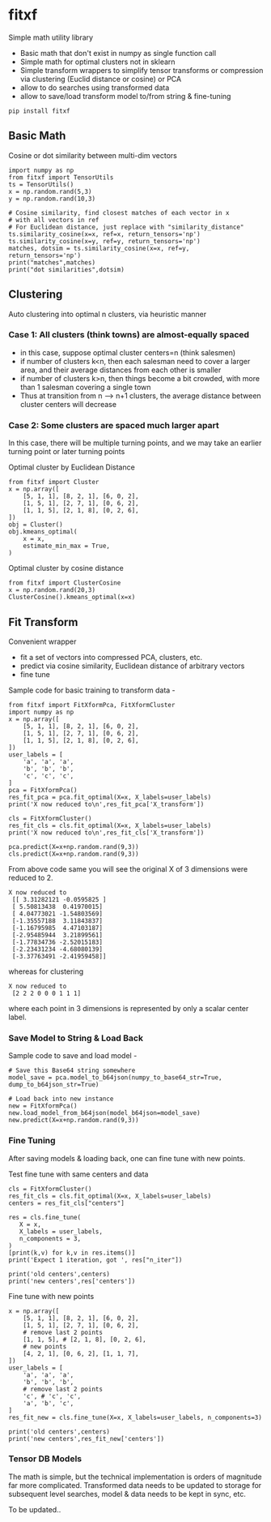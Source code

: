 # fitxf

Simple math utility library

- Basic math that don't exist in numpy as single function call
- Simple math for optimal clusters not in sklearn
- Simple transform wrappers to simplify tensor transforms or
  compression via clustering (Euclid distance or cosine) or PCA
- allow to do searches using transformed data
- allow to save/load transform model to/from string & fine-tuning

```
pip install fitxf
```

## Basic Math

Cosine or dot similarity between multi-dim vectors
```
import numpy as np
from fitxf import TensorUtils
ts = TensorUtils()
x = np.random.rand(5,3)
y = np.random.rand(10,3)

# Cosine similarity, find closest matches of each vector in x
# with all vectors in ref
# For Euclidean distance, just replace with "similarity_distance"
ts.similarity_cosine(x=x, ref=x, return_tensors='np')
ts.similarity_cosine(x=y, ref=y, return_tensors='np')
matches, dotsim = ts.similarity_cosine(x=x, ref=y, return_tensors='np')
print("matches",matches)
print("dot similarities",dotsim)
```

## Clustering

Auto clustering into optimal n clusters, via heuristic manner

### Case 1: All clusters (think towns) are almost-equally spaced

- in this case, suppose optimal cluster centers=n (think
  salesmen)
- if number of clusters k<n, then each salesman need to cover
  a larger area, and their average distances from each other is smaller
- if number of clusters k>n, then things become a bit crowded,
  with more than 1 salesman covering a single town
- Thus at transition from n --> n+1 clusters, the average
  distance between cluster centers will decrease

### Case 2: Some clusters are spaced much larger apart

In this case, there will be multiple turning points, and we
may take an earlier turning point or later turning points

Optimal cluster by Euclidean Distance
```
from fitxf import Cluster
x = np.array([
    [5, 1, 1], [8, 2, 1], [6, 0, 2],
    [1, 5, 1], [2, 7, 1], [0, 6, 2],
    [1, 1, 5], [2, 1, 8], [0, 2, 6],
])
obj = Cluster()
obj.kmeans_optimal(
    x = x,
    estimate_min_max = True,
)
```

Optimal cluster by cosine distance
```
from fitxf import ClusterCosine
x = np.random.rand(20,3)
ClusterCosine().kmeans_optimal(x=x)
```

## Fit Transform

Convenient wrapper
- fit a set of vectors into compressed PCA, clusters, etc.
- predict via cosine similarity, Euclidean distance of arbitrary
  vectors
- fine tune


Sample code for basic training to transform data -
```
from fitxf import FitXformPca, FitXformCluster
import numpy as np
x = np.array([
    [5, 1, 1], [8, 2, 1], [6, 0, 2],
    [1, 5, 1], [2, 7, 1], [0, 6, 2],
    [1, 1, 5], [2, 1, 8], [0, 2, 6],
])
user_labels = [
    'a', 'a', 'a',
    'b', 'b', 'b',
    'c', 'c', 'c',
]
pca = FitXformPca()
res_fit_pca = pca.fit_optimal(X=x, X_labels=user_labels)
print('X now reduced to\n',res_fit_pca['X_transform'])

cls = FitXformCluster()
res_fit_cls = cls.fit_optimal(X=x, X_labels=user_labels)
print('X now reduced to\n',res_fit_cls['X_transform'])

pca.predict(X=x+np.random.rand(9,3))
cls.predict(X=x+np.random.rand(9,3))
```

From above code same you will see the original X of 3 dimensions
were reduced to 2.
```
X now reduced to
 [[ 3.31282121 -0.0595825 ]
 [ 5.50813438  0.41970015]
 [ 4.04773021 -1.54803569]
 [-1.35557188  3.11843837]
 [-1.16795985  4.47103187]
 [-2.95485944  3.21899561]
 [-1.77834736 -2.52015183]
 [-2.23431234 -4.68080139]
 [-3.37763491 -2.41959458]]
```

whereas for clustering
```
X now reduced to
 [2 2 2 0 0 0 1 1 1]
```
where each point in 3 dimensions is represented by only a scalar
center label.


### Save Model to String & Load Back

Sample code to save and load model -
```
# Save this Base64 string somewhere
model_save = pca.model_to_b64json(numpy_to_base64_str=True, dump_to_b64json_str=True)

# Load back into new instance
new = FitXformPca()
new.load_model_from_b64json(model_b64json=model_save)
new.predict(X=x+np.random.rand(9,3))
```

### Fine Tuning

After saving models & loading back, one can fine tune with new
points.

Test fine tune with same centers and data

```
cls = FitXformCluster()
res_fit_cls = cls.fit_optimal(X=x, X_labels=user_labels)
centers = res_fit_cls["centers"]

res = cls.fine_tune(
   X = x,
   X_labels = user_labels,
   n_components = 3,
)
[print(k,v) for k,v in res.items()]
print('Expect 1 iteration, got ', res["n_iter"])

print('old centers',centers)
print('new centers',res['centers'])
```

Fine tune with new points

```
x = np.array([
    [5, 1, 1], [8, 2, 1], [6, 0, 2],
    [1, 5, 1], [2, 7, 1], [0, 6, 2],
    # remove last 2 points
    [1, 1, 5], # [2, 1, 8], [0, 2, 6],
    # new points
    [4, 2, 1], [0, 6, 2], [1, 1, 7],
])
user_labels = [
    'a', 'a', 'a',
    'b', 'b', 'b',
    # remove last 2 points
    'c', # 'c', 'c',
    'a', 'b', 'c',
]
res_fit_new = cls.fine_tune(X=x, X_labels=user_labels, n_components=3)

print('old centers',centers)
print('new centers',res_fit_new['centers'])
```

### Tensor DB Models

The math is simple, but the technical implementation is orders
of magnitude far more complicated.
Transformed data needs to be updated to storage for subsequent
level searches, model & data needs to be kept in sync, etc.

To be updated..